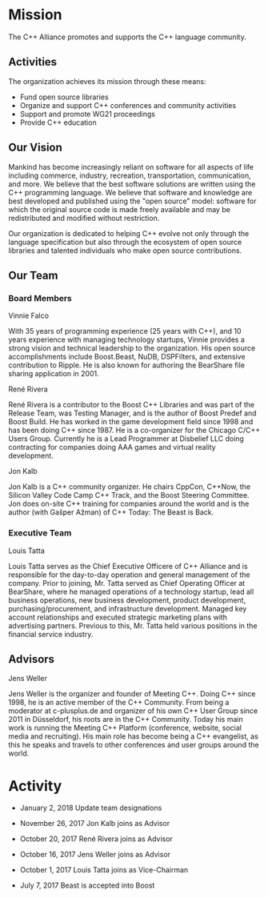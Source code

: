 ﻿# Mission

The C++ Alliance promotes and supports the C++ language community.

## Activities

The organization achieves its mission through these means:

* Fund open source libraries
* Organize and support C++ conferences and community activities
* Support and promote WG21 proceedings
* Provide C++ education

## Our Vision

Mankind has become increasingly reliant on software for all aspects
of life including commerce, industry, recreation, transportation,
communication, and more. We believe that the best software solutions
are written using the C++ programming language. We believe that
software and knowledge are best developed and published using the
"open source" model: software for which the original source code
is made freely available and may be redistributed and modified
without restriction.

Our organization is dedicated to helping C++ evolve not only through
the language specification but also through the ecosystem of open
source libraries and talented individuals who make open source
contributions.

## Our Team

### Board Members

Vinnie Falco

With 35 years of programming experience (25 years with C++), and
10 years experience with managing technology startups, Vinnie provides
a strong vision and technical leadership to the organization. His
open source accomplishments include Boost.Beast, NuDB, DSPFilters,
and extensive contribution to Ripple. He is also known for authoring
the BearShare file sharing application in 2001.

René Rivera

René Rivera is a contributor to the Boost C++ Libraries and was part
of the Release Team, was Testing Manager, and is the author of Boost
Predef and Boost Build. He has worked in the game development field
since 1998 and has been doing C++ since 1987. He is a co-organizer for
the Chicago C/C++ Users Group. Currently he is a Lead Programmer at
Disbelief LLC doing contracting for companies doing AAA games and
virtual reality development.

Jon Kalb

Jon Kalb is a C++ community organizer. He chairs CppCon, C++Now, the
Silicon Valley Code Camp C++ Track, and the Boost Steering Committee.
Jon does on-site C++ training for companies around the world and is the
author (with Gašper Ažman) of C++ Today: The Beast is Back.

### Executive Team

Louis Tatta

Louis Tatta serves as the Chief Executive Officere of C++ Alliance and is
responsible for the day-to-day operation and general management of the
company.  Prior to joining, Mr. Tatta served as Chief Operating Officer at
BearShare, where he managed operations of a technology startup, lead all
business operations, new business development, product development,
purchasing/procurement, and infrastructure development. Managed key
account relationships and executed strategic marketing plans with
advertising partners.  Previous to this, Mr. Tatta held various
positions in the financial service industry.

## Advisors

Jens Weller

Jens Weller is the organizer and founder of Meeting C++. Doing C++
since 1998, he is an active member of the C++ Community. From being
a moderator at c-plusplus.de and organizer of his own C++ User Group
since 2011 in Düsseldorf, his roots are in the C++ Community. Today
his main work is running the Meeting C++ Platform (conference, website,
social media and recruiting). His main role has become being a C++
evangelist, as this he speaks and travels to other conferences and user
groups around the world.

# Activity

* January 2, 2018 Update team designations

* November 26, 2017 Jon Kalb joins as Advisor

* October 20, 2017 René Rivera joins as Advisor

* October 16, 2017 Jens Weller joins as Advisor

* October 1, 2017 Louis Tatta joins as Vice-Chairman

* July 7, 2017 Beast is accepted into Boost

